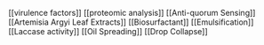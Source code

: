 [[virulence factors]]
[[proteomic analysis]]
[[Anti-quorum Sensing]]
[[Artemisia Argyi Leaf Extracts]]
[[Biosurfactant]]
[[Emulsification]]
[[Laccase activity]]
[[Oil Spreading]]
[[Drop Collapse]]
